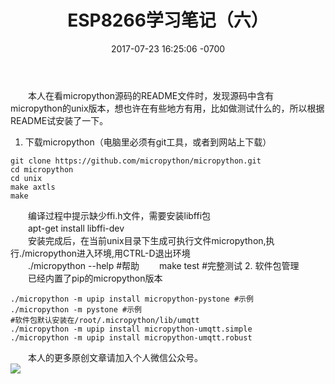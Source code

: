 ﻿---
layout: post
title:  "ESP8266学习笔记（六）"
date: 2017-07-23 16:25:06 -0700
---
	
　　本人在看micropython源码的README文件时，发现源码中含有micropython的unix版本，想也许在有些地方有用，比如做测试什么的，所以根据README试安装了一下。
1. 下载micropython（电脑里必须有git工具，或者到网站上下载） 
```
git clone https://github.com/micropython/micropython.git
cd micropython
cd unix
make axtls
make
```
　　编译过程中提示缺少ffi.h文件，需要安装libffi包  
　　apt-get install libffi-dev  
　　安装完成后，在当前unix目录下生成可执行文件micropython,执行./micropython进入环境,用CTRL-D退出环境  
　　./micropython --help #帮助
　　make test #完整测试
2. 软件包管理  
　　已经内置了pip的micropython版本
```
./micropython -m upip install micropython-pystone #示例
./micropython -m pystone #示例
#软件包默认安装在/root/.micropython/lib/umqtt
./micropython -m upip install micropython-umqtt.simple
./micropython -m upip install micropython-umqtt.robust
```
&emsp;&emsp;本人的更多原创文章请加入个人微信公众号。  
![](/images/weixin.jpg)


